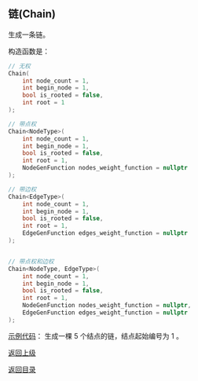 ## 链(Chain)

生成一条链。

构造函数是：
```cpp
// 无权
Chain(
    int node_count = 1, 
    int begin_node = 1, 
    bool is_rooted = false, 
    int root = 1
);

// 带点权
Chain<NodeType>(
    int node_count = 1, 
    int begin_node = 1, 
    bool is_rooted = false, 
    int root = 1,
    NodeGenFunction nodes_weight_function = nullptr
);

// 带边权
Chain<EdgeType>(
    int node_count = 1, 
    int begin_node = 1, 
    bool is_rooted = false, 
    int root = 1,
    EdgeGenFunction edges_weight_function = nullptr
);


// 带点权和边权
Chain<NodeType, EdgeType>(
    int node_count = 1, 
    int begin_node = 1, 
    bool is_rooted = false, 
    int root = 1,
    NodeGenFunction nodes_weight_function = nullptr,
    EdgeGenFunction edges_weight_function = nullptr
);
```

[示例代码](../../../examples/chain.cpp)：
生成一棵 $5$ 个结点的链，结点起始编号为 $1$ 。

[返回上级](./summary.md)

[返回目录](../../home.md)

